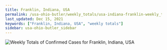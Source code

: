 ```yaml
---
title: Franklin, Indiana, USA
permalink: /usa-ohio-butler/weekly_totals/usa-indiana-franklin-weekly_totals.html
last_updated: Dec 15, 2021
keywords: ["Franklin, Indiana, USA", "weekly totals"]
sidebar: usa-ohio-butler_sidebar
---
```


![Weekly Totals of Confirmed Cases for Franklin, Indiana, USA](/covid_tracker/images/graphs/usa-indiana-franklin-weekly_totals_graph.png)
